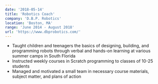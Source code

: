```yaml
---
date: '2018-05-14'
title: 'Robotics Coach'
company: 'D.B.P. Robotics'
location: 'Boston, MA'
range: 'June 2014 - August 2018'
url: 'https://www.dbprobotics.com/'
---
```


- Taught children and teenagers the basics of designing, building, and programming robots through verbal and
  hands-on learning at various summer camps in South Florida
- Instructed weekly courses in Scratch programming to classes of 10-25 students
- Managed and motivated a small team in necessary course materials, subject matter, and plans of action
